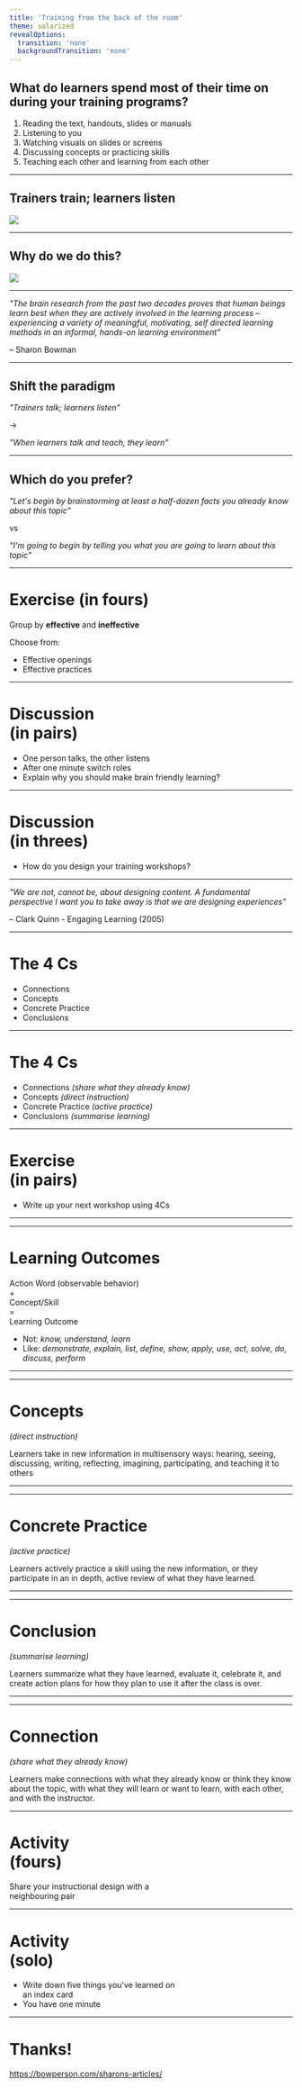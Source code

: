 ```yaml
---
title: 'Training from the back of the room'
theme: solarized
revealOptions:
  transition: 'none'
  backgroundTransition: 'none'
---
```


## What do learners spend most of their time on during your training programs?

1. Reading the text, handouts, slides or manuals
1. Listening to you
1. Watching visuals on slides or screens
1. Discussing concepts or practicing skills
1. Teaching each other and learning from each other

---

## Trainers train; learners listen

![](./images/lecturing.jpg)

---

## Why do we do this?

![](./images/lecturing.jpg)

---

*"The brain research from the past two decades proves that human beings learn best when they are actively involved in the learning process – experiencing a variety of meaningful, motivating, self directed learning methods in an informal, hands-on learning environment"*

– Sharon Bowman

---

## Shift the paradigm

*"Trainers talk; learners listen"*

->

*"When learners talk and teach, they learn"*

---

## Which do you prefer?

*"Let's begin by brainstorming at least a half-dozen facts you already know about this topic"*

vs

*"I'm going to begin by telling you what you are going to learn about this topic"*

---

# Exercise (in fours)

Group by __effective__ and __ineffective__

Choose from:

* Effective openings
* Effective practices

---

# Discussion <br/>(in pairs)
  
 * One person talks, the other listens
 * After one minute switch roles
 * Explain why you should make brain friendly learning?

---

# Discussion <br/>(in threes)
  
 * How do you design your training workshops?

---

*"We are not, cannot be, about designing content. A fundamental perspective I want you to take away is that we are designing experiences"* 

– Clark Quinn - Engaging Learning (2005)

---

# The 4 Cs

* Connections
* Concepts 
* Concrete Practice
* Conclusions 

---

# The 4 Cs

* Connections *(share what they already know)*
* Concepts *(direct instruction)*
* Concrete Practice *(active practice)*
* Conclusions *(summarise learning)*

---

# Exercise<br/>(in pairs)

* Write up your next workshop using 4Cs

---

<!-- .slide: data-background="./images/c1.jpg" -->

---

# Learning Outcomes

Action Word (observable behavior) <br/>+<br/> Concept/Skill <br/>=<br/> Learning Outcome

* Not: *know, understand, learn*
* Like: *demonstrate, explain, list, define, show, apply, use, act, solve, do, discuss,
perform*

---

<!-- .slide: data-background="./images/c2.jpg" -->

---

# Concepts

*(direct instruction)*

Learners take in new information in multisensory ways: hearing, seeing, discussing, writing, reflecting, imagining,
participating, and teaching it to others

---

<!-- .slide: data-background="./images/c3.jpg" -->

---

# Concrete Practice

*(active practice)*

Learners actively practice a skill using the new information, or they participate in an in depth, active review of what they have learned.

---

<!-- .slide: data-background="./images/c4.jpg" -->

---

# Conclusion

*(summarise learning)*

Learners summarize what they have learned, evaluate it, celebrate it, and create action plans for how they plan to use it after the class is over.

---

<!-- .slide: data-background="./images/c5.jpg" -->

---

# Connection

*(share what they already know)*

Learners make connections with what they already know or think they know about the topic, with what they will learn or want to learn, with each other, and with the instructor.

---

# Activity <br/>(fours)

Share your instructional design with a<br/> neighbouring pair

---


# Activity <br/>(solo)
  
 * Write down five things you've learned on <br/>an index card
 * You have one minute

---

# Thanks!

https://bowperson.com/sharons-articles/